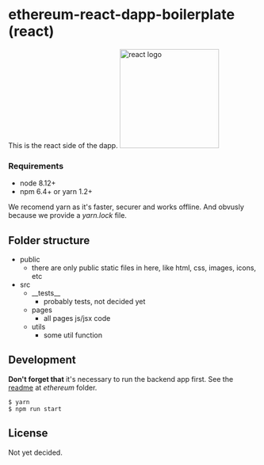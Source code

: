 # ethereum-react-dapp-boilerplate (react)
This is the react side of the dapp.
<img src="https://upload.wikimedia.org/wikipedia/commons/thumb/a/a7/React-icon.svg/1280px-React-icon.svg.png" alt="react logo" style="width:200px;"/>

### Requirements
* node 8.12+
* npm 6.4+ or yarn 1.2+

We recomend yarn as it's faster, securer and works offline. And obvusly because we provide a *yarn.lock* file.

## Folder structure

* public
    * there are only public static files in here, like html, css, images, icons, etc
* src
    * \_\_tests\_\_
        * probably tests, not decided yet
    * pages
        * all pages js/jsx code
    * utils
        * some util function

## Development
**Don't forget that** it's necessary to run the backend app first. See the [readme](../ethereum/README.md) at *ethereum* folder.
```
$ yarn
$ npm run start
```

## License
Not yet decided.
